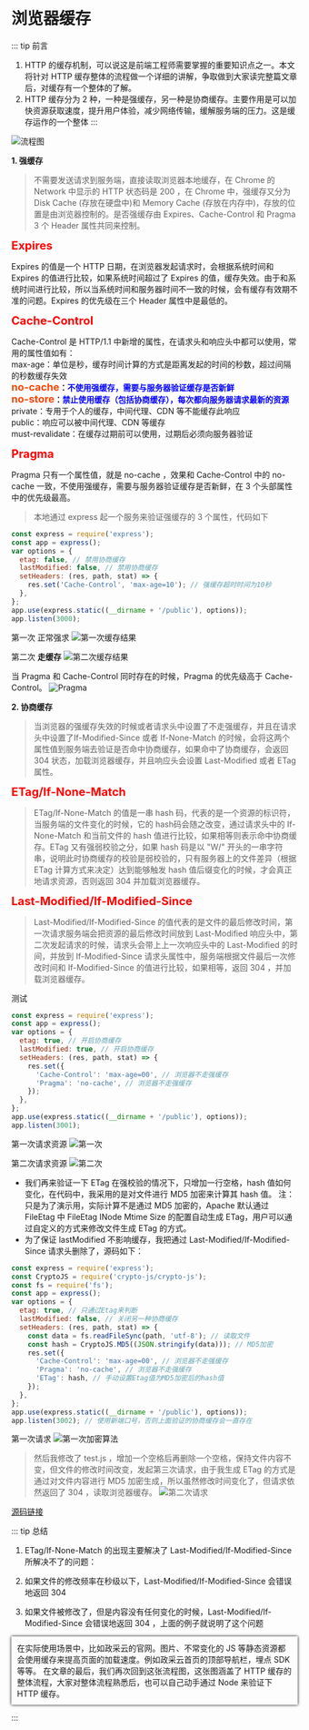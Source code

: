 # 浏览器缓存
::: tip 前言
1. HTTP 的缓存机制，可以说这是前端工程师需要掌握的重要知识点之一。本文将针对 HTTP 缓存整体的流程做一个详细的讲解，争取做到大家读完整篇文章后，对缓存有一个整体的了解。
2. HTTP 缓存分为 2 种，一种是强缓存，另一种是协商缓存。主要作用是可以加快资源获取速度，提升用户体验，减少网络传输，缓解服务端的压力。这是缓存运作的一个整体
:::

![流程图](/缓存.png)


**1. 强缓存**
>不需要发送请求到服务端，直接读取浏览器本地缓存，在 Chrome 的 Network 中显示的 HTTP 状态码是 200 ，在 Chrome 中，强缓存又分为 Disk Cache (存放在硬盘中)和 Memory Cache (存放在内存中)，存放的位置是由浏览器控制的。是否强缓存由 Expires、Cache-Control 和 Pragma 3 个 Header 属性共同来控制。

<div style="color: red;font-size: 20px; font-weight: bold;">Expires</div>

Expires 的值是一个 HTTP 日期，在浏览器发起请求时，会根据系统时间和 Expires 的值进行比较，如果系统时间超过了 Expires 的值，缓存失效。由于和系统时间进行比较，所以当系统时间和服务器时间不一致的时候，会有缓存有效期不准的问题。Expires 的优先级在三个 Header 属性中是最低的。

<div style="color: red;font-size: 20px; font-weight: bold;">Cache-Control</div>

Cache-Control 是 HTTP/1.1 中新增的属性，在请求头和响应头中都可以使用，常用的属性值如有：<br />
max-age：单位是秒，缓存时间计算的方式是距离发起的时间的秒数，超过间隔的秒数缓存失效 <br />
**<font color=#f40 size=4>no-cache</font>：<font color=blue>不使用强缓存，需要与服务器验证缓存是否新鲜</font>** <br />
**<font color=#f40 size=4>no-store</font>：<font color=blue>禁止使用缓存（包括协商缓存），每次都向服务器请求最新的资源</font>** <br />
private：专用于个人的缓存，中间代理、CDN 等不能缓存此响应 <br />
public：响应可以被中间代理、CDN 等缓存 <br />
must-revalidate：在缓存过期前可以使用，过期后必须向服务器验证 <br />

<div style="color: red;font-size: 20px; font-weight: bold;">Pragma</div>

Pragma 只有一个属性值，就是 no-cache ，效果和 Cache-Control 中的 no-cache 一致，不使用强缓存，需要与服务器验证缓存是否新鲜，在 3 个头部属性中的优先级最高。

> 本地通过 express 起一个服务来验证强缓存的 3 个属性，代码如下
```js 
const express = require('express');
const app = express();
var options = { 
  etag: false, // 禁用协商缓存
  lastModified: false, // 禁用协商缓存
  setHeaders: (res, path, stat) => {
    res.set('Cache-Control', 'max-age=10'); // 强缓存超时时间为10秒
  },
};
app.use(express.static((__dirname + '/public'), options));
app.listen(3000);
```
第一次
正常强求
![第一次缓存结果](/web/强制缓存1.png)

第二次
**走缓存**
![第二次缓存结果](/web/强制缓存2.png)

当 Pragma 和 Cache-Control 同时存在的时候，Pragma 的优先级高于 Cache-Control。
![Pragma](/web/Pragma.png)

**2. 协商缓存**

>当浏览器的强缓存失效的时候或者请求头中设置了不走强缓存，并且在请求头中设置了If-Modified-Since 或者 If-None-Match 的时候，会将这两个属性值到服务端去验证是否命中协商缓存，如果命中了协商缓存，会返回 304 状态，加载浏览器缓存，并且响应头会设置 Last-Modified 或者 ETag 属性。

<div style="color: red;font-size: 20px; font-weight: bold;">ETag/If-None-Match</div>

>ETag/If-None-Match 的值是一串 hash 码，代表的是一个资源的标识符，当服务端的文件变化的时候，它的 hash码会随之改变，通过请求头中的 If-None-Match 和当前文件的 hash 值进行比较，如果相等则表示命中协商缓存。ETag 又有强弱校验之分，如果 hash 码是以 "W/" 开头的一串字符串，说明此时协商缓存的校验是弱校验的，只有服务器上的文件差异（根据 ETag 计算方式来决定）达到能够触发 hash 值后缀变化的时候，才会真正地请求资源，否则返回 304 并加载浏览器缓存。

<div style="color: red;font-size: 20px; font-weight: bold;">Last-Modified/If-Modified-Since</div>

> Last-Modified/If-Modified-Since 的值代表的是文件的最后修改时间，第一次请求服务端会把资源的最后修改时间放到 Last-Modified 响应头中，第二次发起请求的时候，请求头会带上上一次响应头中的 Last-Modified 的时间，并放到 If-Modified-Since 请求头属性中，服务端根据文件最后一次修改时间和 If-Modified-Since 的值进行比较，如果相等，返回 304 ，并加载浏览器缓存。

测试
```js
const express = require('express');
const app = express();
var options = { 
  etag: true, // 开启协商缓存
  lastModified: true, // 开启协商缓存
  setHeaders: (res, path, stat) => {
    res.set({
      'Cache-Control': 'max-age=00', // 浏览器不走强缓存
      'Pragma': 'no-cache', // 浏览器不走强缓存
    });
  },
};
app.use(express.static((__dirname + '/public'), options));
app.listen(3001);

```

第一次请求资源
![第一次](/web/协商etag1.png)

第二次请求资源
![第二次](/web/协商etag2.png)


- 我们再来验证一下 ETag 在强校验的情况下，只增加一行空格，hash 值如何变化，在代码中，我采用的是对文件进行 MD5 加密来计算其 hash 值。
注：只是为了演示用，实际计算不是通过 MD5 加密的，Apache 默认通过 FileEtag 中 FileEtag INode Mtime Size 的配置自动生成 ETag，用户可以通过自定义的方式来修改文件生成 ETag 的方式。
- 为了保证 lastModified 不影响缓存，我把通过 Last-Modified/If-Modified-Since 请求头删除了，源码如下：

```js
const express = require('express');
const CryptoJS = require('crypto-js/crypto-js');
const fs = require('fs');
const app = express();
var options = { 
  etag: true, // 只通过Etag来判断
  lastModified: false, // 关闭另一种协商缓存
  setHeaders: (res, path, stat) => {
    const data = fs.readFileSync(path, 'utf-8'); // 读取文件
    const hash = CryptoJS.MD5((JSON.stringify(data))); // MD5加密
    res.set({
      'Cache-Control': 'max-age=00', // 浏览器不走强缓存
      'Pragma': 'no-cache', // 浏览器不走强缓存
      'ETag': hash, // 手动设置Etag值为MD5加密后的hash值
    });
  },
};
app.use(express.static((__dirname + '/public'), options));
app.listen(3002); // 使用新端口号，否则上面验证的协商缓存会一直存在

```

第一次请求
![第一次加密算法](/web/etag3.png)
> 然后我修改了 test.js ，增加一个空格后再删除一个空格，保持文件内容不变，但文件的修改时间改变，发起第三次请求，由于我生成 ETag 的方式是通过对文件内容进行 MD5 加密生成，所以虽然修改时间变化了，但请求依然返回了 304 ，读取浏览器缓存。
![第二次请求](/web/etag4.png)

[源码链接](https://github.com/chrisworkalx/js_frame_work/tree/develop/httpCache)


::: tip 总结
1. ETag/If-None-Match 的出现主要解决了 Last-Modified/If-Modified-Since 所解决不了的问题：

2. 如果文件的修改频率在秒级以下，Last-Modified/If-Modified-Since 会错误地返回 304
3. 如果文件被修改了，但是内容没有任何变化的时候，Last-Modified/If-Modified-Since 会错误地返回 304 ，上面的例子就说明了这个问题

<div style="box-shadow: 0 0 5px  rgba(0,0,0.4); padding: 10px;">
在实际使用场景中，比如政采云的官网。图片、不常变化的 JS 等静态资源都会使用缓存来提高页面的加载速度。例如政采云首页的顶部导航栏，埋点 SDK 等等。
在文章的最后，我们再次回到这张流程图，这张图涵盖了 HTTP 缓存的整体流程，大家对整体流程熟悉后，也可以自己动手通过 Node 来验证下 HTTP 缓存。
</div>

:::

